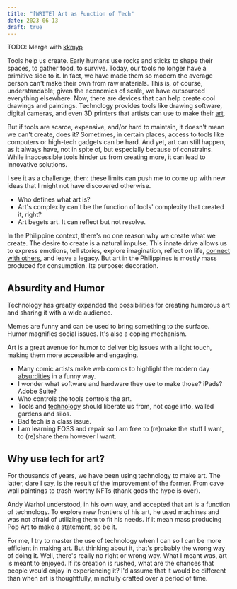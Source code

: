 ```yaml
---
title: "[WRITE] Art as Function of Tech"
date: 2023-06-13
draft: true
---
```


TODO: Merge with [kkmyp](/kkmyp)

Tools help us create.
Early humans use rocks and sticks to shape their spaces,
to gather food, to survive.
Today, our tools no longer have a primitive side to it.
In fact, we have made them so modern the average person can't make their
own from raw materials.
This is, of course, understandable;
given the economics of scale,
we have outsourced everything elsewhere.
Now, there are devices that can help create cool drawings and paintings.
Technology provides tools like drawing software, digital cameras, and
even 3D printers that artists can use to make their [art](/art).

But if tools are scarce, expensive, and/or hard to maintain,
it doesn't mean we can't create, does it?
Sometimes, in certain places, access to tools like computers
or high-tech gadgets can be hard.
And yet, art can still happen, as it always have,
not in spite of, but especially because of constrains.
While inaccessible tools hinder us from creating more,
it can lead to innovative solutions.

I see it as a challenge, then:
these limits can push me to come up with new ideas that I might not have
discovered otherwise.

- Who defines what art is?
- Art's complexity can't be the function of tools' complexity that
  created it, right?
- Art begets art. It can reflect but not resolve.


In the Philippine context, there's no one reason why we create what we
create. The desire to create is a natural impulse. This innate drive
allows us to express emotions, tell stories, explore imagination,
reflect on life, [connect with others](/communication), and leave a
legacy. But art in the Philippines is mostly mass produced for
consumption. Its purpose: decoration.

## Absurdity and Humor

Technology has greatly expanded the possibilities for creating humorous
art and sharing it with a wide audience.

Memes are funny and can be used to bring something to the surface.
Humor magnifies social issues. It's also a coping mechanism.

Art is a great avenue for humor to deliver big issues with a light
touch, making them more accessible and engaging.

- Many comic artists make web comics to highlight the modern day
  [absurdities](/surrealism) in a funny way.
- I wonder what software and hardware they use to make those? iPads?
  Adobe Suite?
- Who controls the tools controls the art.
- Tools and [technology](/technology) should liberate us from, not cage
  into, walled gardens and silos.
- Bad tech is a class issue.
- I am learning FOSS and repair so I am free to (re)make the stuff I
  want, to (re)share them however I want.

## Why use tech for art?

For thousands of years, we have been using technology to make art.
The latter, dare I say, is the result of the improvement of the former.
From cave wall paintings to trash-worthy NFTs (thank gods the hype is
over).

Andy Warhol understood, in his own way, and accepted that art is a
function of technology. To explore new frontiers of his art, he used
machines and was not afraid of utilizing them to fit his needs. If it
mean mass producing Pop Art to make a statement, so be it.

For me, I try to master the use of technology when I can so I can be
more efficient in making art.
But thinking about it,
that's probably the wrong way of doing it.
Well, there's really no right or wrong way.
What I meant was, art is meant to enjoyed.
If its creation is rushed,
what are the chances that people would enjoy in experiencing it?
I'd assume that it would be different than when art is thoughtfully,
mindfully crafted over a period of time.
